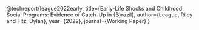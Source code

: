 @techreport{league2022early,
    title={Early-Life Shocks and Childhood Social Programs: Evidence of Catch-Up in {B}razil},
    author={League, Riley and Fitz, Dylan},
    year={2022},
    journal={Working Paper}
}
